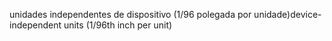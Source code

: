 <span data-ttu-id="a8c20-101">unidades independentes de dispositivo (1/96 polegada por unidade)</span><span class="sxs-lookup"><span data-stu-id="a8c20-101">device-independent units (1/96th inch per unit)</span></span>